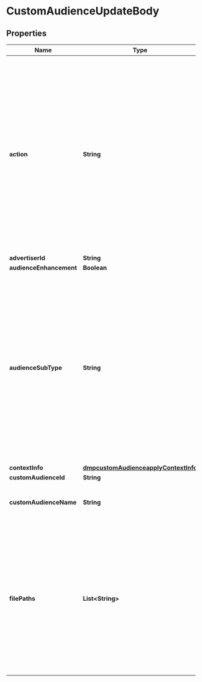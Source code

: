 # CustomAudienceUpdateBody

## Properties
Name | Type | Description | Notes
------------ | ------------- | ------------- | -------------
**action** | **String** | Modification type. This field is valid when file_paths is passed. Enum values: APPEND: Upload files to expand the Customer File audience. Only data not included in the original file will be added. REMOVE: Upload files to remove the Customer File audience. Only the data that coincide with the original file will be removed. REPLACE: Upload files to replace the Customer File audience. All the data in the original file will be replaced. Default value: REPLACE. Note: The APPEND, REMOVE and REPLACE operations will fail if the audience size is less than 1,000 after the operation. |  [optional]
**advertiserId** | **String** | Advertiser ID. |[required]  
**audienceEnhancement** | **Boolean** |  |  [optional]
**audienceSubType** | **String** | Audience sub type, indicating the type of ads that the audience can be used for. The allowed enum value: REACH_FREQUENCY(To enable the audience to be used in Reach &amp; Frequency campaigns). It means you can only convert audience sub type from NORMAL to REACH_FREQUENCY, but not the other way round. Note: If you update this field, changes to other data fields will be ignored. If you want to update a Lookalike audience, you cannot change the audience_sub_type to REACH_FREQUENCY. Otherwise, an error will occur. |  [optional]
**contextInfo** | [**dmpcustomAudienceapplyContextInfo**](dmpcustomAudienceapplyContextInfo.md) |  |  [optional]
**customAudienceId** | **String** | Custom audience ID. |[required]  
**customAudienceName** | **String** | New name for the audience. Length limit: 128 characters. You must pass in either this field or file_paths. |  [optional]
**filePaths** | **List&lt;String&gt;** | The files you upload to update the Customer File audience. You must pass in either this field or custom_audience_name. The recommended size is &lt;50 per request to ensure stability. Once you pass in this field, you can specify the modification type (APPEND, REMOVE or REPLACE) via action. The files must be encrypted with the same encryption method/type with the audience that you want to update. |  [optional]
